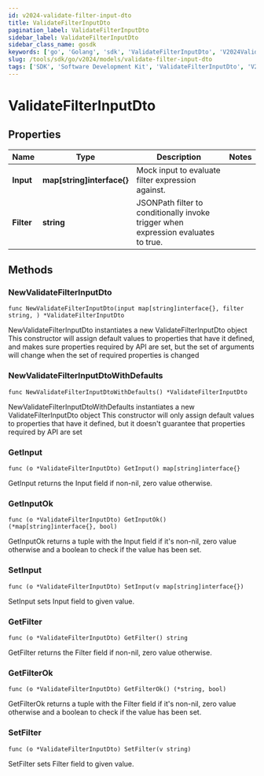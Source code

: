 ```yaml
---
id: v2024-validate-filter-input-dto
title: ValidateFilterInputDto
pagination_label: ValidateFilterInputDto
sidebar_label: ValidateFilterInputDto
sidebar_class_name: gosdk
keywords: ['go', 'Golang', 'sdk', 'ValidateFilterInputDto', 'V2024ValidateFilterInputDto'] 
slug: /tools/sdk/go/v2024/models/validate-filter-input-dto
tags: ['SDK', 'Software Development Kit', 'ValidateFilterInputDto', 'V2024ValidateFilterInputDto']
---
```


# ValidateFilterInputDto

## Properties

Name | Type | Description | Notes
------------ | ------------- | ------------- | -------------
**Input** | **map[string]interface{}** | Mock input to evaluate filter expression against. | 
**Filter** | **string** | JSONPath filter to conditionally invoke trigger when expression evaluates to true. | 

## Methods

### NewValidateFilterInputDto

`func NewValidateFilterInputDto(input map[string]interface{}, filter string, ) *ValidateFilterInputDto`

NewValidateFilterInputDto instantiates a new ValidateFilterInputDto object
This constructor will assign default values to properties that have it defined,
and makes sure properties required by API are set, but the set of arguments
will change when the set of required properties is changed

### NewValidateFilterInputDtoWithDefaults

`func NewValidateFilterInputDtoWithDefaults() *ValidateFilterInputDto`

NewValidateFilterInputDtoWithDefaults instantiates a new ValidateFilterInputDto object
This constructor will only assign default values to properties that have it defined,
but it doesn't guarantee that properties required by API are set

### GetInput

`func (o *ValidateFilterInputDto) GetInput() map[string]interface{}`

GetInput returns the Input field if non-nil, zero value otherwise.

### GetInputOk

`func (o *ValidateFilterInputDto) GetInputOk() (*map[string]interface{}, bool)`

GetInputOk returns a tuple with the Input field if it's non-nil, zero value otherwise
and a boolean to check if the value has been set.

### SetInput

`func (o *ValidateFilterInputDto) SetInput(v map[string]interface{})`

SetInput sets Input field to given value.


### GetFilter

`func (o *ValidateFilterInputDto) GetFilter() string`

GetFilter returns the Filter field if non-nil, zero value otherwise.

### GetFilterOk

`func (o *ValidateFilterInputDto) GetFilterOk() (*string, bool)`

GetFilterOk returns a tuple with the Filter field if it's non-nil, zero value otherwise
and a boolean to check if the value has been set.

### SetFilter

`func (o *ValidateFilterInputDto) SetFilter(v string)`

SetFilter sets Filter field to given value.



